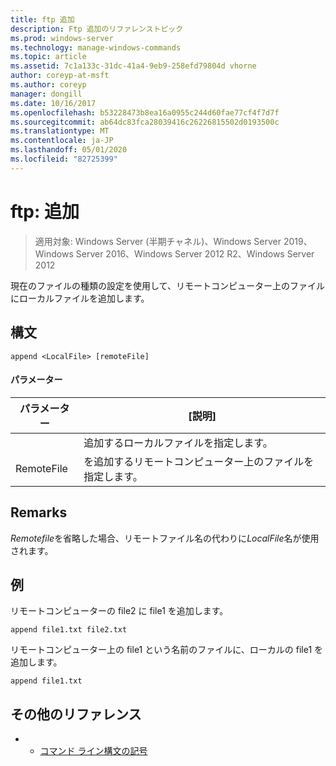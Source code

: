 ```yaml
---
title: ftp 追加
description: Ftp 追加のリファレンストピック
ms.prod: windows-server
ms.technology: manage-windows-commands
ms.topic: article
ms.assetid: 7c1a133c-31dc-41a4-9eb9-258efd79804d vhorne
author: coreyp-at-msft
ms.author: coreyp
manager: dongill
ms.date: 10/16/2017
ms.openlocfilehash: b53228473b8ea16a0955c244d60fae77cf4f7d7f
ms.sourcegitcommit: ab64dc83fca28039416c26226815502d0193500c
ms.translationtype: MT
ms.contentlocale: ja-JP
ms.lasthandoff: 05/01/2020
ms.locfileid: "82725399"
---
```

# <a name="ftp-append"></a>ftp: 追加

> 適用対象: Windows Server (半期チャネル)、Windows Server 2019、Windows Server 2016、Windows Server 2012 R2、Windows Server 2012

現在のファイルの種類の設定を使用して、リモートコンピューター上のファイルにローカルファイルを追加します。   
## <a name="syntax"></a>構文  
```  
append <LocalFile> [remoteFile]  
```  
#### <a name="parameters"></a>パラメーター  

|  パラメーター   |                               [説明]                                |
|--------------|--------------------------------------------------------------------------|
| <LocalFile>  |                     追加するローカルファイルを指定します。                     |
| RemoteFile | を追加する<LocalFile>リモートコンピューター上のファイルを指定します。 |

## <a name="remarks"></a>Remarks  
*Remotefile*を省略した場合、リモートファイル名の代わりに*LocalFile*名が使用されます。  
## <a name="examples"></a>例  
リモートコンピューターの file2 に file1 を追加します。  
```  
append file1.txt file2.txt  
```  
リモートコンピューター上の file1 という名前のファイルに、ローカルの file1 を追加します。  
```  
append file1.txt  
```  
## <a name="additional-references"></a>その他のリファレンス  
-   - [コマンド ライン構文の記号](command-line-syntax-key.md)  
